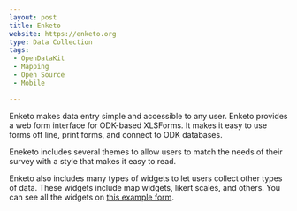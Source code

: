```yaml
---
layout: post
title: Enketo
website: https://enketo.org
type: Data Collection
tags:
 - OpenDataKit
 - Mapping
 - Open Source
 - Mobile

---
```


Enketo makes data entry simple and accessible to any user. Enketo provides a web form interface for ODK-based XLSForms. It makes it easy to use forms off line, print forms, and connect to ODK databases.

Eneketo includes several themes to allow users to match the needs of their survey with a style that makes it easy to read.

Enketo also includes many types of widgets to let users collect other types of data. These widgets include map widgets, likert scales, and others. You can see all the widgets on [this example form](https://widgets.enketo.org/webform).

<!--more-->